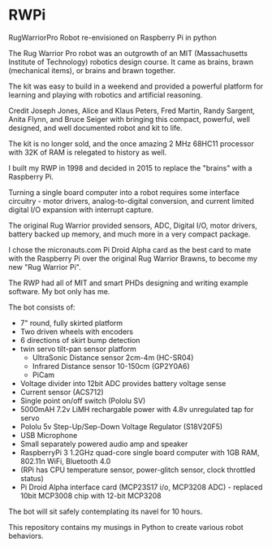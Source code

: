 # RWPi
RugWarriorPro Robot re-envisioned on Raspberry Pi in python

The Rug Warrior Pro robot was an outgrowth of an MIT (Massachusetts Institute of Technology) robotics design course. 
It came as brains, brawn (mechanical items), or brains and brawn together. 

The kit was easy to build in a weekend and provided a powerful platform for learning and 
playing with robotics and artificial reasoning. 


Credit Joseph Jones, Alice and Klaus Peters, Fred Martin, Randy Sargent, Anita Flynn, and Bruce Seiger 
with bringing this compact, powerful, well designed, and well documented robot and kit to life.

The kit is no longer sold, and the once amazing 2 MHz 68HC11 processor with 32K of RAM is relegated to history as well.

I built my RWP in 1998 and decided in 2015 to replace the "brains" with a Raspberry Pi. 

Turning a single board computer into a robot requires some interface circuitry - motor drivers, analog-to-digital conversion, 
and current limited digital I/O expansion with interrupt capture.  

The original Rug Warrior provided sensors, ADC, Digital I/O, motor drivers, battery backed up memory, and much more in a very compact package.

I chose the micronauts.com Pi Droid Alpha card as the best card to mate with the Raspberry Pi over the original Rug Warrior Brawns, 
to become my new "Rug Warrior Pi".

The RWP had all of MIT and smart PHDs designing and writing example software.  My bot only has me.

The bot consists of:
* 7" round, fully skirted platform
* Two driven wheels with encoders
* 6 directions of skirt bump detection
* twin servo tilt-pan sensor platform
    * UltraSonic Distance sensor 2cm-4m (HC-SR04)
    * Infrared Distance sensor 10-150cm (GP2Y0A6)
    * PiCam
* Voltage divider into 12bit ADC provides battery voltage sense
* Current sensor (ACS712)
* Single point on/off switch (Pololu SV)
* 5000mAH 7.2v LiMH rechargable power with 4.8v unregulated tap for servo
* Pololu 5v Step-Up/Sep-Down Voltage Regulator (S18V20F5)
* USB Microphone
* Small separately powered audio amp and speaker 
* RaspberryPi 3 1.2GHz quad-core single board computer with 1GB RAM, 802.11n WiFi, Bluetooth 4.0
* (RPi has CPU temperature sensor, power-glitch sensor, clock throttled status)
* Pi Droid Alpha interface card (MCP23S17 i/o, MCP3208 ADC) - replaced 10bit MCP3008 chip with 12-bit MCP3208

The bot will sit safely contemplating its navel for 10 hours.

This repository contains my musings in Python to create various robot behaviors.

